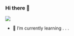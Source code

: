 ### Hi there 👋

<a href="https://hits.seeyoufarm.com"><img src="https://hits.seeyoufarm.com/api/count/incr/badge.svg?url=https%3A%2F%2Fgithub.com%2FxDelito%2FxDelito.github.io&count_bg=%23FF0000&title_bg=%23555555&icon=&icon_color=%23E7E7E7&title=Profile+Views&edge_flat=false"/></a>

- 🌱 I’m currently learning . . .

